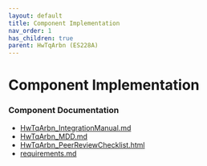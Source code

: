```yaml
---
layout: default
title: Component Implementation
nav_order: 1
has_children: true
parent: HwTqArbn (ES228A)
---
```

# Component Implementation
### Component Documentation

- [HwTqArbn_IntegrationManual.md](doc/HwTqArbn_IntegrationManual.md)
- [HwTqArbn_MDD.md](doc/HwTqArbn_MDD.md)
- [HwTqArbn_PeerReviewChecklist.html](doc/HwTqArbn_PeerReviewChecklist.html)
- [requirements.md](doc/requirements.md)

